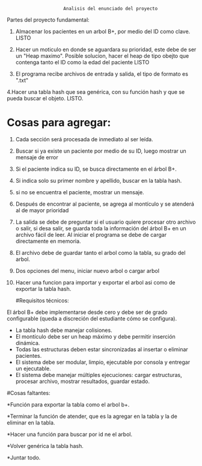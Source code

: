                         Analisis del enunciado del proyecto


Partes del proyecto fundamental:

1. Almacenar los pacientes en un arbol B+, por medio del ID como clave. LISTO

2. Hacer un moticulo en donde se aguardara su prioridad, este debe de ser un "Heap maximo". Posible solucion, hacer el heap de tipo obejto que contenga tanto el ID como la edad del paciente LISTO

3. El programa recibe archivos de entrada y salida, el tipo de formato es ".txt" 

4.Hacer una tabla hash que sea genérica, con su función hash y que se pueda buscar el objeto. LISTO.


   # Cosas para agregar:

1. Cada sección será procesada de inmediato al ser leída.

2. Buscar si ya existe un paciente por medio de su ID, luego mostrar un mensaje de error 

3. Si el paciente indica su ID, se busca directamente en el árbol B+.

4. Si indica solo su primer nombre y apellido, buscar en la tabla hash.

5. si no se encuentra el paciente, mostrar un mensaje.

6. Después de encontrar al paciente, se agrega al montículo y se atenderá al de mayor prioridad

7. La salida se debe de preguntar si el usuario quiere procesar otro archivo o salir, si desa salir, se guarda toda la información del árbol B+ en un archivo fácil de leer. Al iniciar el programa se debe de cargar directamente en memoria.

8. El archivo debe de guardar tanto el arbol como la tabla, su grado del arbol.

9. Dos opciones del menu, iniciar nuevo arbol o cargar arbol

10. Hacer una funcion para importar y exportar el arbol asi como de exportar la tabla hash.

    #Requisitos técnicos:

 El árbol B+ debe implementarse desde cero y debe ser de grado configurable (queda
a discreción del estudiante cómo se configura).
- La tabla hash debe manejar colisiones.
- El montículo debe ser un heap máximo y debe permitir inserción dinámica.
- Todas las estructuras deben estar sincronizadas al insertar o eliminar pacientes.
- El sistema debe ser modular, limpio, ejecutable por consola y entregar un
ejecutable.
- El sistema debe manejar múltiples ejecuciones: cargar estructuras, procesar archivo, mostrar resultados, guardar estado.



#Cosas faltantes:

*Función para exportar la tabla como el arbol b+.

*Terminar la función de atender, que es la agregar en la tabla y la de eliminar en la tabla.

*Hacer una función para buscar por id ne el arbol. 

*Volver genérica la tabla hash.

*Juntar todo.
